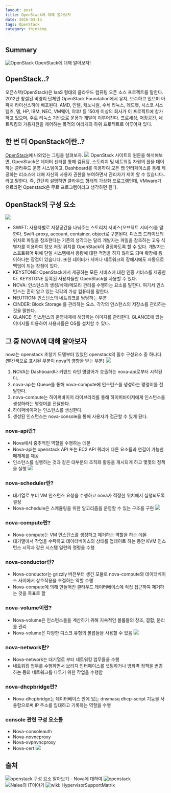 ```yaml
---
layout: post
title: OpenStack에 대해 알아보자
date: 2016-03-14
tags: OpenStack
category: thinking
---
```


## Summary
![OpenStack](https://upload.wikimedia.org/wikipedia/commons/thumb/8/80/The_OpenStack_logo.svg/270px-The_OpenStack_logo.svg.png)
OpenStack에 대해 알아보자!

## OpenStack..?

  오픈스택(OpenStack)은 IaaS 형태의 클라우드 컴퓨팅 오픈 소스 프로젝트를 말한다. 2012년 창설된 비영리 단체인 OpenStack Foundation에서 유지, 보수하고 있으며 아파치 라이선스하에 배포된다. AMD, 인텔, 캐노니컬, 수세 리눅스, 레드햇, 시스코 시스템즈, 델, HP, IBM, NEC, VM웨어, 야후! 등 150개 이상의 회사가 이 프로젝트에 참가하고 있으며, 주로 리눅스 기반으로 운용과 개발이 이루어진다. 프로세싱, 저장공간, 네트워킹의 가용자원을 제어하는 목적의 여러개의 하위 프로젝트로 이루어져 있다.

## 한 번 더 OpenStack이란..?

[OpenStack](http://openstack.org)에 나와있는 그림을 살펴보자.
![](http://www.openstack.org/themes/openstack/images/software/openstack-software-diagram.png)
OpenStack 사이트의 원문을 해석해보면, OpenStack은 데이터 센터를 통해 컴퓨팅, 스토리지 및 네트워킹 자원의 풀을 데어하는 클라우드 운영 시스템이고, Dashboard를 이용하여 모든 웹 인터페이스를 통해 제공하는 리소스에 대해 자신의 사용자 권한을 부여하면서 관리자가 제어 할 수 있습니다.. 라고 말한다.
  즉, 간단히 설명하면 클라우드 형태의 가상화 프로그램인데, VMware가 유료라면 Openstack은 무료 프로그램이라고 생각하면 된다.

## OpenStack의 구성 요소
![](http://cfile8.uf.tistory.com/image/230F033656446B712FC2E7)
- SWIFT: 사용자별로 저장공간을 나눠주는 스토리지 서비스(오브젝트 서비스)를 말한다. Swift-proxy, account, container, object로 구분된다. 디스크 드라이브의 위치로 파일을 참조한다는 기존의 생각과는 달리 개발자는 파일을 참조하는 고유 식별자를 이용하여 정보 저장 위치를 OpenStack이 결정하도록 할 수 있다. 개발자는 소프트웨어 뒤에 단일 시스템에서 용량에 대한 걱정을 하지 않아도 되며 확장에 용이하다는 장점이 있습니다. 또한 데이터가 서버나 네트워크의 장애시에도 자동으로 백업이 되는 장점이 있다.
- KEYSTONE: OpenStack에서 제공하는 모든 서비스에 대한 인증 서비스를 제공한다. KEYSTONE 등록된 사용자들만 OpenStack을 사용할 수 있다.
- NOVA: 인스턴스의 생성/삭제/메모리 관리를 수행하는 요소를 말한다. 여기서 인스턴스는 흔히 알고 있는 각각의 가상 컴퓨터를 말한다. 
- NEUTRON: 인스턴스의 네트워크를 담당하는 부분
- CINDER: Block Storage 를 관리하는 요소. 각각의 인스턴스의 저장소를 관리하는 것을 말한다.
- GLANCE: 인스턴스의 운영체제에 해당하는 이미지를 관리한다. GLANCE에 있는 이미지를 이용하여 사용자들은 OS를 설치할 수 있다.

## 그 중 NOVA에 대해 알아보자
nova는 openstack 초창기 모델부터 있었던 openstack의 필수 구성요소 중 하나다. (빨간색으로 표시된 부분이 nova의 영향을 받는 부분)
![](http://postfiles13.naver.net/20150805_156/junhyung17_1438753806687dBA0o_PNG/%B0%B3%B3%E4%B5%B5.png?type=w2)
1. NOVA는 Dashboard나 커맨드 라인 명령어가 호출하는 nova-api로부터 시작된다.
2. nova-api는 Queue를 통해 nova-compute에 인스턴스를 생성하는 명령어를 전달한다.
3. nova-compute는 하이퍼바이저 라이브러리를 통해 하이퍼바이저에게 인스턴스를 생성하라는 명령어를 전달한다.
4. 하이퍼바이저는 인스턴스를 생성한다.
5. 생성된 인스턴스는 nova-console을 통해 사용자가 접근할 수 있게 된다.

### nova-api란?
- Nova에서 중추적인 역할을 수행하는 데몬 
- Nova-api는 openstack API 또는 EC2 API 쿼리에 다른 요소들과 연결이 가능한 매개체를 제공 
- 인스턴스를 실행하는 것과 같은 대부분의 조직화 활동을 개시되게 하고 몇몇의 정책을 실행
![](http://postfiles6.naver.net/20150805_261/junhyung17_1438753819643yKdvi_PNG/nova-api.png?type=w2)

### nova-scheduler란?
- 대기열로 부터 VM 인스턴스 요청을 수행하고 nova가 적정한 위치에서 실행되도록 결정
- Nova-schedule은 스케쥴링을 위한 알고리즘을 운영할 수 있는 구조를 구현
![](http://postfiles7.naver.net/20150805_166/junhyung17_1438753831278PpW7P_JPEG/nova-scheduler.jpg?type=w2)

### nova-compute란?
- Nova-compute는 VM 인스턴스를 생성하고 제거하는 역할을 하는 데몬
- 대기열에서 작업을 수락하고 데이터베이스의 상태를 업데이트 하는 동안 KVM 인스턴스 시작과 같은 시스템 일련의 명령을 수행
 
### nova-conductor란?
- Nova-conductor는 grizzly 버전부터 생긴 모듈로 nova-compute와 데이터베이스 사이에서 상호작용을 조절하는 역할 수행
- Nova-compute에 의해 만들어진 클라우드 데이터베이스에 직접 접근하여 제거하는 것을 목표로 함

### nova-volume이란?
- Nova-volume은 인스턴스들을 계산하기 위해 지속적인 볼륨들의 창조, 결합, 분리를 관리
- Nova-volume은 다양한 디스크 유형의 볼륨들을 사용할 수 있음
![](http://postfiles6.naver.net/20150805_165/junhyung17_1438753842849gnDAN_JPEG/nova-volume.jpg?type=w2)

### nova-network란?
- Nova-network는 대기열로 부터 네트워킹 업무들을 수행
- 네트워킹 업무를 수행하면서 브리지 인터페이스를 셋팅하거나 방화벽 정책을 변경하는 등의 네트워크를 다루기 위한 작업을 수행함 

### nova-dhcpbridge란?
- Nova-dhcpbridge는 데이터베이스 안에 있는 dnsmasq dhcp-script 기능을 사용함으로써 IP 주소를 임대하고 기록하는 역할을 수행

### console 관련 구성 요소들
- Nova-consoleauth
- Nova-novncproxy
- Nova-xvpnvncproxy
- Nova-cert
![](http://postfiles1.naver.net/20150805_256/junhyung17_1438753853645CV4I0_JPEG/console.jpg?type=w2)

출처
---
![openstack 구성 요소 알아보기 - Nova에 대하여](http://blog.naver.com/junhyung17/220258477631)
![openstack](http://www.openstack.org/)
![Nalee의 IT이야기](http://naleejang.tistory.com/101)
![wiki: HypervisorSupportMatrix](https://wiki.openstack.org/wiki/HypervisorSupportMatrix)